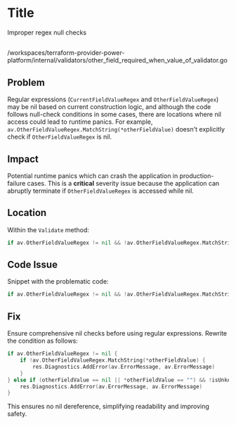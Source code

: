 # Title

Improper regex null checks

##

/workspaces/terraform-provider-power-platform/internal/validators/other_field_required_when_value_of_validator.go

## Problem

Regular expressions (`CurrentFieldValueRegex` and `OtherFieldValueRegex`) may be nil based on current construction logic, and although the code follows null-check conditions in some cases, there are locations where nil access could lead to runtime panics. For example, `av.OtherFieldValueRegex.MatchString(*otherFieldValue)` doesn't explicitly check if `OtherFieldValueRegex` is nil.

## Impact

Potential runtime panics which can crash the application in production-failure cases. This is a **critical** severity issue because the application can abruptly terminate if `OtherFieldValueRegex` is accessed while nil.

## Location

Within the `Validate` method:

```go
if av.OtherFieldValueRegex != nil && !av.OtherFieldValueRegex.MatchString(*otherFieldValue) || av.OtherFieldValueRegex == nil && (otherFieldValue == nil || *otherFieldValue == "") && !isUnknown {
```

## Code Issue

Snippet with the problematic code:

```go
if av.OtherFieldValueRegex != nil && !av.OtherFieldValueRegex.MatchString(*otherFieldValue) || av.OtherFieldValueRegex == nil && (otherFieldValue == nil || *otherFieldValue == "") && !isUnknown {
```

## Fix

Ensure comprehensive nil checks before using regular expressions. Rewrite the condition as follows:

```go
if av.OtherFieldValueRegex != nil {
    if !av.OtherFieldValueRegex.MatchString(*otherFieldValue) {
        res.Diagnostics.AddError(av.ErrorMessage, av.ErrorMessage)
    }
} else if (otherFieldValue == nil || *otherFieldValue == "") && !isUnknown {
    res.Diagnostics.AddError(av.ErrorMessage, av.ErrorMessage)
}
```

This ensures no nil dereference, simplifying readability and improving safety.